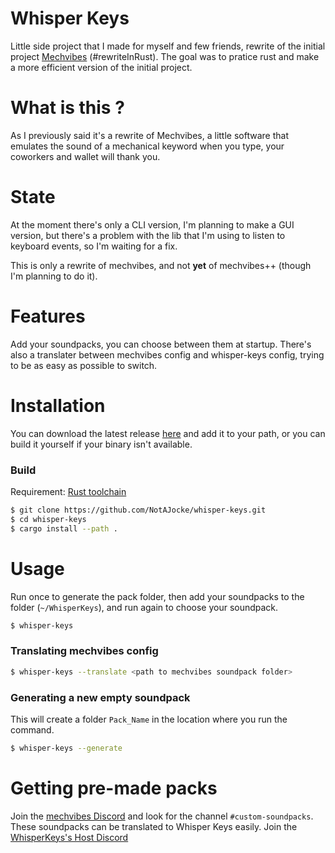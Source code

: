 # Whisper Keys
Little side project that I made for myself and few friends, rewrite of the initial project [Mechvibes](https://github.com/hainguyents13/mechvibes) (#rewriteInRust). The goal was to pratice rust and make a more efficient version of the initial project.

# What is this ?
As I previously said it's a rewrite of Mechvibes, a little software that emulates the sound of a mechanical keyword when you type, your coworkers and wallet will thank you.

# State
At the moment there's only a CLI version, I'm planning to make a GUI version, but there's a problem with the lib that I'm using to listen to keyboard events, so I'm waiting for a fix.

This is only a rewrite of mechvibes, and not __yet__ of mechvibes++ (though I'm planning to do it).

# Features
Add your soundpacks, you can choose between them at startup. There's also a translater between mechvibes config and whisper-keys config, trying to be as easy as possible to switch.

# Installation
You can download the latest release [here](https://github.com/NotAJocke/whisper-keys/releases/latest) and add it to your path, or you can build it yourself if your binary isn't available.

### Build
Requirement: [Rust toolchain](https://www.rust-lang.org/tools/install)
```bash
$ git clone https://github.com/NotAJocke/whisper-keys.git
$ cd whisper-keys
$ cargo install --path .
```

# Usage
Run once to generate the pack folder, then add your soundpacks to the folder (`~/WhisperKeys`), and run again to choose your soundpack.
```bash
$ whisper-keys
```

### Translating mechvibes config
```bash
$ whisper-keys --translate <path to mechvibes soundpack folder>
```

### Generating a new empty soundpack
This will create a folder `Pack_Name` in the location where you run the command.
```bash
$ whisper-keys --generate
```

# Getting pre-made packs
Join the [mechvibes Discord](https://discord.com/invite/MMVrhWxa4w) and look for the channel `#custom-soundpacks`. These soundpacks can be translated to Whisper Keys easily.
Join the [WhisperKeys's Host Discord](https://discord.gg/NBrkFgWnc2)
